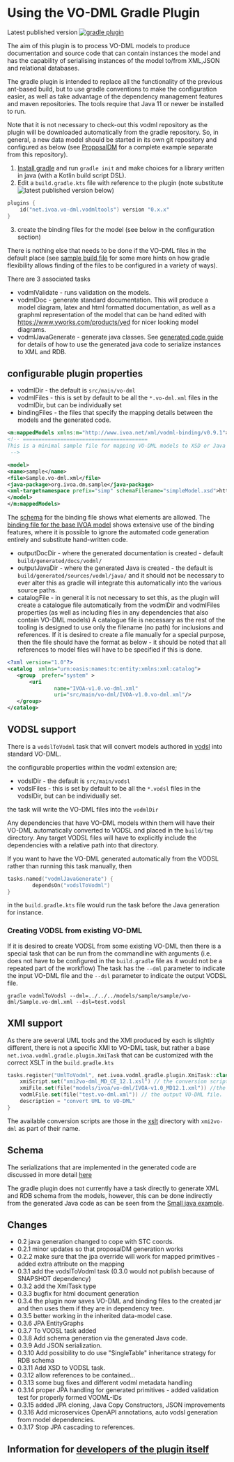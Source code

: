 Using the VO-DML Gradle Plugin
===================================

Latest published version [![gradle plugin](https://img.shields.io/gradle-plugin-portal/v/net.ivoa.vo-dml.vodmltools?label=gradle%20plugin)](https://plugins.gradle.org/plugin/net.ivoa.vo-dml.vodmltools)

The aim of this plugin is to process VO-DML models to produce documentation and source code that
can contain instances the model and has the capability of serialising instances of the model to/from XML,JSON and 
relational databases.

The gradle plugin is intended to replace all the functionality of the 
previous ant-based build, but to use gradle conventions to make the configuration
easier, as well as take advantage of the dependency management features and maven repositories.
The tools require that Java 11 or newer be installed to run.

Note that it is not necessary to check-out this vodml repository as the plugin will be downloaded automatically from the gradle repository. 
So, in general, a new data model should be started in its own git repository and configured
as below (see [ProposalDM](https://github.com/ivoa/ProposalDM) for a complete example separate from this repository).


1. [Install gradle](https://gradle.org/install/) and run `gradle init` and make choices for a library written in java (with a Kotlin build script DSL).
2. Edit a `build.gradle.kts` file with reference to the plugin (note substitute ![latest published version](https://img.shields.io/gradle-plugin-portal/v/net.ivoa.vo-dml.vodmltools?label=latest%20published%20version) below)

```kotlin
plugins {
    id("net.ivoa.vo-dml.vodmltools") version "0.x.x"
}
```
3. create the  binding files for the model (see below in the configuration section) 

There is nothing else that needs to be done if the VO-DML files in the default place 
(see [sample build file](gradletooling/sample/build.gradle.kts) for some more 
hints on how gradle flexibility allows finding of the files
to be configured in a variety of ways). 

There are 3 associated tasks

* vodmlValidate - runs validation on the models.
* vodmlDoc - generate standard documentation. This will produce a model diagram, latex and html formatted documentation, as well as a graphml representation of the model 
  that can be hand edited with https://www.yworks.com/products/yed for nicer looking model diagrams.
* vodmlJavaGenerate - generate java classes. See [generated code guide](JavaCodeGeneration.md) for details of how to use the generated java code to serialize instances to XML and RDB.


## configurable plugin properties

* vodmlDir - the default is `src/main/vo-dml`
* vodmlFiles - this is set by default to be all the `*.vo-dml.xml` files in the vodmlDir, but can be individually set
* bindingFiles - the files that specify the mapping details between the models and the generated code.
```xml
<m:mappedModels xmlns:m="http://www.ivoa.net/xml/vodml-binding/v0.9.1">
<!-- ========================================
This is a minimal sample file for mapping VO-DML models to XSD or Java using the gradle tooling
 -->

<model>
<name>sample</name>
<file>Sample.vo-dml.xml</file>
<java-package>org.ivoa.dm.sample</java-package>
<xml-targetnamespace prefix="simp" schemaFilename="simpleModel.xsd">http://ivoa.net/dm/models/vo-dml/xsd/sample/sample</xml-targetnamespace>
</model>
</m:mappedModels>
```

The [schema](../xsd/vo-dml-binding.xsd) for the binding file shows what elements are allowed. The [binding file for the base IVOA model](../models/ivoa/vo-dml/ivoa_base.vodml-binding.xml)
shows extensive use of the binding features, where it is possible to ignore the automated code generation entirely and substitute
hand-written code.

* outputDocDir - where the generated documentation is created - default `build/generated/docs/vodml/`
* outputJavaDir - where the generated Java is created - the default is `build/generated/sources/vodml/java/` and it should not 
  be necessary to ever alter this as gradle will integrate this automatically into the various source paths.
* catalogFile - in general it is not necessary to set this, as the plugin will create a catalogue file automatically from the vodmlDir and vodmlFiles properties (as well as including files in any dependencies that also contain VO-DML models)
  A catalogue file is necessary as the rest of the tooling is designed to use only the filename (no path) for inclusions and references.
  If it is desired to create a file manually for a special purpose, then the file should have the format as below - it should be noted that all references to model files will have to be specified if this is done.
```xml
<?xml version="1.0"?>
<catalog  xmlns="urn:oasis:names:tc:entity:xmlns:xml:catalog">  
   <group  prefer="system" >
       <uri
               name="IVOA-v1.0.vo-dml.xml"
               uri="src/main/vo-dml/IVOA-v1.0.vo-dml.xml"/>
   </group>
</catalog>
```

## VODSL support

There is a `vodslToVodml` task that will convert models authored in [vodsl](https://github.com/pahjbo/vodsl) into standard VO-DML.

the configurable properties within the vodml extension are;

* vodslDir - the default is `src/main/vodsl`
* vodslFiles - this is set by default to be all the `*.vodsl` files in the vodslDir, but can be individually set.

the task will write the VO-DML files into the `vodmlDir`

Any dependencies that have VO-DML models within them will have their VO-DML automatically converted to VODSL
and placed in the `build/tmp` directory. Any target VODSL files will have to explicitly include the dependencies with a relative path into that directory.

If you want to have the VO-DML generated automatically from the VODSL rather than running this task manually, then

```kotlin
tasks.named("vodmlJavaGenerate") {
        dependsOn("vodslToVodml")
}
```
in the `build.gradle.kts` file would run the task before the Java generation for instance.

### Creating VODSL from existing VO-DML

If it is desired to create VODSL from some existing VO-DML then there is a special task that can be run from the
commandline with arguments (i.e. does not have to be configured in the `build.gradle` file as it would not be a repeated part of the workflow)
The task has the `--dml` parameter to indicate the input VO-DML file and the `--dsl` parameter to indicate the output VODSL file.

```shell
gradle vodmlToVodsl --dml=../../../models/sample/sample/vo-dml/Sample.vo-dml.xml --dsl=test.vodsl 
```

## XMI support

As there are several UML tools and the XMI produced by each is slightly different,
there is not a specific XMI to VO-DML task, but rather a base `net.ivoa.vodml.gradle.plugin.XmiTask`
that can be customized with the correct XSLT in the `build.gradle.kts`

```kotlin
tasks.register("UmlToVodml", net.ivoa.vodml.gradle.plugin.XmiTask::class.java) {
    xmiScript.set("xmi2vo-dml_MD_CE_12.1.xsl") // the conversion script - automatically found in the xslt directory
    xmiFile.set(file("models/ivoa/vo-dml/IVOA-v1.0_MD12.1.xml")) //the UML XMI to convert
    vodmlFile.set(file("test.vo-dml.xml")) // the output VO-DML file.
    description = "convert UML to VO-DML"
}
```
The available conversion scripts are those in the [xslt](./xslt) directory with `xmi2vo-dml` as part of their name.

## Schema
The serializations that are implemented in the generated code are discussed in more detail [here](./Serialization.md)

The gradle plugin does not currently have a task directly to generate XML and RDB schema from the models, however, this can be done
indirectly from the generated Java code as can be seen from the [Small java example](./gradletooling/sample/src/main/java/WriteSampleSchema.java).

## Changes

* 0.2 java generation changed to cope with STC coords.
* 0.2.1 minor updates so that proposalDM generation works
* 0.2.2 make sure that the jpa override will work for mapped primitives - added extra attribute on the mapping
* 0.3.1 add the vodslToVodml task (0.3.0 would not publish because of SNAPSHOT dependency)
* 0.3.2 add the XmiTask type
* 0.3.3 bugfix for html document generation
* 0.3.4 the plugin now saves VO-DML and binding files to the created jar and then uses them if they are in dependency tree.
* 0.3.5 better working in the inherited data-model case.
* 0.3.6 JPA EntityGraphs
* 0.3.7 To VODSL task added
* 0.3.8 Add schema generation via the generated Java code.
* 0.3.9 Add JSON serialization.
* 0.3.10 Add possibility to do use "SingleTable" inheritance strategy for RDB schema
* 0.3.11 Add XSD to VODSL task.
* 0.3.12 allow references to be contained...
* 0.3.13 some bug fixes and different vodml metadata handling
* 0.3.14 proper JPA handling for generated primitives - added validation test for properly formed VODML-IDs
* 0.3.15 added JPA cloning, Java Copy Constructors, JSON improvements
* 0.3.16 Add microservices OpenAPI annotations, auto vodsl generation from model dependencies.
* 0.3.17 Stop JPA cascading to references.

## Information for [developers of the plugin itself](./Developing.md)
